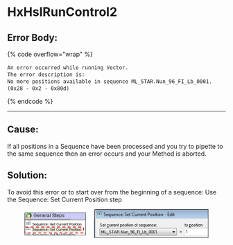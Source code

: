 # HxHsIRunControl2

## Error Body:

{% code overflow="wrap" %}
```
An error occurred while running Vector.
The error description is: 
No more positions available in sequence ML_STAR.Nun_96_FI_Lb_0001. (0x28 - 0x2 - 0x80d)
```
{% endcode %}

***

## Cause:

If all positions in a Sequence have been processed and you try to pipette to the same sequence then an error occurs and your Method is aborted.

## Solution:

To avoid this error or to start over from the beginning of a sequence: Use the Sequence: Set Current Position step

<figure><img src="../.gitbook/assets/image (12) (1) (1) (1) (1) (1) (1) (1) (1) (1).png" alt=""><figcaption></figcaption></figure>
